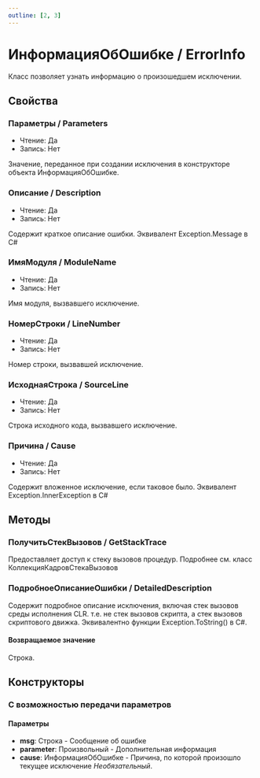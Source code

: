 ```yaml
---
outline: [2, 3]
---
```


# ИнформацияОбОшибке / ErrorInfo


Класс позволяет узнать информацию о произошедшем исключении.


## Свойства


### Параметры / Parameters

* Чтение: Да
* Запись: Нет

Значение, переданное при создании исключения в конструкторе объекта ИнформацияОбОшибке.


### Описание / Description

* Чтение: Да
* Запись: Нет

Содержит краткое описание ошибки. Эквивалент Exception.Message в C#


### ИмяМодуля / ModuleName

* Чтение: Да
* Запись: Нет

Имя модуля, вызвавшего исключение.


### НомерСтроки / LineNumber

* Чтение: Да
* Запись: Нет

Номер строки, вызвавшей исключение.


### ИсходнаяСтрока / SourceLine

* Чтение: Да
* Запись: Нет

Строка исходного кода, вызвавшего исключение.


### Причина / Cause

* Чтение: Да
* Запись: Нет

Содержит вложенное исключение, если таковое было. Эквивалент Exception.InnerException в C#


## Методы


### ПолучитьСтекВызовов / GetStackTrace


Предоставляет доступ к стеку вызовов процедур.
Подробнее см. класс КоллекцияКадровСтекаВызовов


### ПодробноеОписаниеОшибки / DetailedDescription


Содержит подробное описание исключения, включая стек вызовов среды исполнения CLR.
т.е. не стек вызовов скрипта, а стек вызовов скриптового движка.
Эквивалентно функции Exception.ToString() в C#.


#### Возвращаемое значение


Строка.


## Конструкторы


### С возможностью передачи параметров


#### Параметры

* **msg**: Строка - Сообщение об ошибке
* **parameter**: Произвольный - Дополнительная информация
* **cause**: ИнформацияОбОшибке - Причина, по которой произошло текущее исключение *Необязательный*. 
